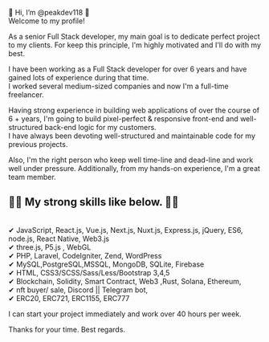👋 Hi, I’m @peakdev118 👏 <br>
Welcome to my profile!

As a senior Full Stack developer, my main goal is to dedicate perfect project to my clients. 
For keep this principle, I'm highly motivated and I'll do with my best.

I have been working as a Full Stack developer for over 6 years and have gained lots of experience during that time. <br>
I worked several medium-sized companies and now I'm a full-time freelancer.

Having strong experience in building web applications of over the course of 6 + years, I'm going to build pixel-perfect & responsive front-end and well-structured back-end logic for my customers.<br> 
I have always been devoting well-structured and maintainable code for my previous projects.<br>

Also, I'm the right person who keep well time-line and dead-line and work well under pressure. 
Additionally, from my hands-on experience, I'm a great team member.

<h2>👀👀 My strong skills like below. 👀👀</h2><br>
✔ JavaScript, React.js, Vue.js, Next.js, Nuxt.js, Express.js, jQuery, ES6, node.js, React Native, Web3.js<br>
✔ three.js, P5.js , WebGL<br>
✔ PHP, Laravel, CodeIgniter, Zend, WordPress<br>
✔ MySQL,PostgreSQL,MSSQL, MongoDB, SQLite, Firebase<br>
✔ HTML, CSS3/SCSS/Sass/Less/Bootstrap 3,4,5<br>
✔ Blockchain, Solidity, Smart Contract, Web3 ,Rust, Solana, Ethereum,<br>
✔ nft buyer/ sale, Discord || Telegram bot,<br>
✔ ERC20, ERC721, ERC1155, ERC777<br>

I can start your project immediately and work over 40 hours per week.

Thanks for your time.
Best regards.
